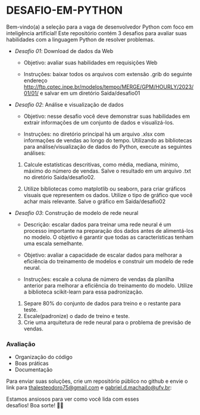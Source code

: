 # DESAFIO-EM-PYTHON

Bem-vindo(a) a seleção para a vaga de desenvolvedor Python com foco em inteligência artificial!
Este repositório contém 3 desafios para avaliar suas habilidades com a linguagem Python de resolver problemas. 

- *Desafio 01*: Download de dados da Web
  
  - Objetivo: avaliar suas habilidades em requisições Web

  - Instruções: baixar todos os arquivos com extensão .grib do seguinte endereço http://ftp.cptec.inpe.br/modelos/tempo/MERGE/GPM/HOURLY/2023/01/01/ e salvar em um diretório Saida/desafio01

- *Desafio 02*: Análise e visualização de dados
  - Objetivo: nesse desafio você deve demonstrar suas habilidades em extrair informações de um conjunto de dados e visualizá-los.

  - Instruções: no diretório principal há um arquivo .xlsx com informações de vendas ao longo do tempo. Utilizando as bibliotecas para análise/visualização de dados do Python, execute as seguintes análises:
   1. Calcule estatísticas descritivas, como média, mediana, mínimo, máximo do número de vendas. Salve o resultado em um arquivo .txt no diretório Saida/desafio02.
   
   2. Utilize bibliotecas como matplotlib ou seaborn, para criar gráficos visuais que representem os dados. Utilize o tipo de gráfico que você achar mais relevante. Salve o gráfico em Saida/desafio02


- *Desafio 03*: Construção de modelo de rede neural
  
  - Descrição: escalar dados para treinar uma rede neural é um processo importante na preparação dos dados antes de alimentá-los no modelo. O objetivo é garantir que todas as características tenham uma escala semelhante.
  
  - Objetivo: avaliar a capacidade de escalar dados para melhorar a eficiência do treinamento de modelos e construir um modelo de rede neural.
  
  - Instruções: escale a coluna de número de vendas da planilha anterior para melhorar a eficiência do treinamento do modelo. Utilize a biblioteca scikit-learn para essa padronização. 
  
  1. Separe 80% do conjunto de dados para treino e o restante para teste. 
  2. Escale(padronize) o dado de treino e teste.
  3. Crie uma arquitetura de rede neural para o problema de previsão de vendas.

### Avaliação
- Organização do código
- Boas práticas
- Documentação 

Para enviar suas soluções, crie um repositório público no github e envie o link para thalesteodoro75@gmail.com e gabriel.d.machado@ufv.br:


Estamos ansiosos para ver como você lida com esses desafios! Boa sorte! 🤖🚀
